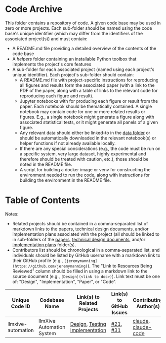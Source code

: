 # Code Archive

This folder contains a repository of code. A given code base may be used in zero or more projects. Each sub-folder should be named using the code base's unique identifier (which may differ from the identifiers of the associated project(s)) and must contain:
  - A README.md file providing a detailed overview of the contents of the code base
  - A *helpers* folder containing an installable Python toolbox that implements the project's core features
  - A sub-folder for each associated project (named using each project's unique identifier). Each project's sub-folder should contain:
    - A README.md file with project-specific instructions for reproducing all figures and results form the associated paper (with a link to the PDF of the paper, along with a table of links to the relevant code for reproducing each figure and result).
    - Jupyter notebooks with for producing each figure or result from the paper. Each notebook should be thematically contained. A single notebook may contain code for one or more related results or figures. E.g., a single notebook might generate a figure along with associated statistical tests, or it might generate all panels of a given figure.
    - Any relevant data should either be linked-to in the [data folder](https://github.com/ContextLab/llmXive/tree/main/data) or should be automatically downloaded in the relevant notebook(s) or helper functions if not already available locally.
    - If there are any special considerations (e.g., the code must be run on a specific system, very large dataset, highly experimental and therefore should be treated with caution, etc.), those should be noted in the README file.
    - A script for building a docker image or venv for constructing the environment needed to run the code, along with instructions for building the environment in the README file.

# Table of Contents

Notes:
  - Related projects should be contained in a comma-separated list of markdown links to the papers, technical design documents, and/or implementation plans associated with the project (all should be linked to in sub-folders of the [papers](https://github.com/ContextLab/llmXive/tree/main/papers), [technical design documents](https://github.com/ContextLab/llmXive/tree/main/technical_design_documents), and/or [implementation plans](https://github.com/ContextLab/llmXive/tree/main/implementation_plans) folder(s).
  - Contributors list should be chronological in a comma-separated list, and individuals should be listed by GitHub username with a markdown link to their GitHub profile (e.g., `[jeremymanning](https://github.com/jeremymanning)`). The "Link to Resources Being Reviewed" column should be filled in using a markdown link to the source document (e.g., `[Design](<link to doc>)`). Link text must be one of: "Design", "Implementation", "Paper", or "Code".

| Unique Code ID | Codebase Name | Link(s) to Related Projects | Link(s) to GitHub Issues | Contributing Author(s) |
|----------------|---------------|-----------------------------|--------------------------|------------------------|
| llmxive-automation | llmXive Automation System | [Design](../technical_design_documents/llmXive_automation/design.md), [Testing Implementation](../implementation_plans/llmxive-automation-testing/plan.md) | [#21](https://github.com/ContextLab/llmXive/issues/21), [#31](https://github.com/ContextLab/llmXive/issues/31) | [claude](https://github.com/claude), [claude-code](https://github.com/anthropics/claude-code) |
